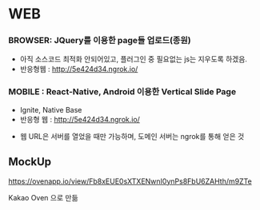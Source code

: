 # WEB
### BROWSER: JQuery를 이용한 page들 업로드(종원)
  - 아직 소스코드 최적화 안되어있고, 플러그인 중 필요없는 js는 지우도록 하겠음. 
  - 반응형웹 : http://5e424d34.ngrok.io/
  
### MOBILE : React-Native, Android 이용한 Vertical Slide Page
  - Ignite, Native Base
  - 반응형 웹 : http://5e424d34.ngrok.io/

* 웹 URL은 서버를 열었을 때만 가능하며, 도메인 서버는 ngrok를 통해 얻은 것

MockUp
---
https://ovenapp.io/view/Fb8xEUE0sXTXENwnI0ynPs8FbU6ZAHth/m9ZTe

Kakao Oven 으로 만듦

